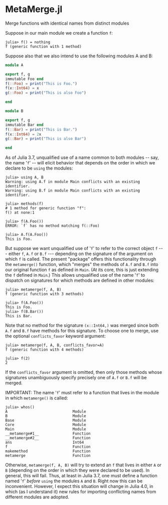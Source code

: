 # MetaMerge.jl
Merge functions with identical names from distinct modules 

Suppose in our main module we create a function `f`: 

```
julia> f() = nothing
f (generic function with 1 method)
```

Suppose also that we also intend to use the following modules A and B:

```julia
module A

export f, g
immutable Foo end
f(::Foo) = print("This is Foo.")
f(x::Int64) = x
g(::Foo) = print("This is also Foo")

end

module B

export f, g
immutable Bar end
f(::Bar) = print("This is Bar.")
f(x::Int64) = 2x
g(::Bar) = print("This is also Bar")

end
```

As of Julia 3.7, unqualified use of a name common to both modules -- say, the name '`f`' -- will elicit behavior that depends on the order in which we declare to be `using` the modules:

```
julia> using A, B
Warning: using A.f in module Main conflicts with an existing identifier.
Warning: using B.f in module Main conflicts with an existing identifier.

julia> methods(f)
# 1 method for generic function "f":
f() at none:1

julia> f(A.Foo())
ERROR: `f` has no method matching f(::Foo)

julia> A.f(A.Foo())
This is Foo.
```

But suppose we want unqualified use of '`f`' to refer to the correct object `f` --- either `f`, `A.f` or `B.f` --- depending on the signature of the argument on which `f` is called. The present "package" offers this functionality through the `metamerge()` function, which "merges" the methods of `A.f` and `B.f` into our original function `f` as defined in `Main`. (At its core, this is just extending the `f` defined in `Main`.) This allows unqualified use of the name '`f`' to dispatch on signatures for which methods are defined in other modules:

```
julia> metamerge(f, A, B)
f (generic function with 3 methods)

julia> f(A.Foo())
This is Foo.
julia> f(B.Bar())
This is Bar.
```

Note that no method for the signature `(x::Int64,)` was merged since both `A.f` and `B.f` have methods for this signature. To choose one to merge, use the optional `conflicts_favor` keyword argument:
```
julia> metamerge(f, A, B, conflicts_favor=A)
f (generic function with 4 methods)

julia> f(2)
2
```
If the `conflicts_favor` argument is omitted, then only those methods whose signatures unambiguously specify precisely one of `A.f` or `B.f` will be merged.


IMPORTANT: The name '`f`' must refer to a function that lives in the module in which `metamerge()` is called:

```
julia> whos()
A                             Module
B                             Module
Base                          Module
Core                          Module
Main                          Module
__metamerge#1__               Function
__metamerge#2__               Function
ans                           Int64
f                             Function
makemethod                    Function
metamerge                     Function
```

Otherwise, `metamerge(f, A, B)` will try to extend an `f` that lives in either `A` or `B` (depending on the order in which they were declared to be used). In general, this will fail. Thus, at least in Julia 3.7, one must define a function named '`f`' *before* `using` the modules `A` and `B`. Right now this can be inconvenient. However, I expect this situation will change in Julia 4.0, in which (as I understand it) new rules for importing conflicting names from different modules are adopted. 
